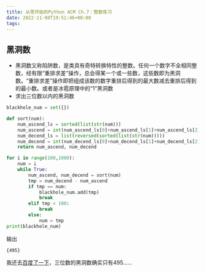 ```yaml
---
title: 从零开始的Python ACM Ch.7：整数练习
date: 2022-11-08T19:51:46+08:00
tags:
---
```


## 黑洞数

- 黑洞数又称陷阱数，是类具有奇特转换特性的整数。任何一个数字不全相同整数，经有限“重排求差”操作，总会得某一个或一些数，这些数即为黑洞数。“重排求差”操作即把组成该数的数字重排后得到的最大数减去重排后得到的最小数。或者是冰雹原理中的“1”黑洞数
- 求出三位数以内的黑洞数

```python
blackhole_num = set({})

def sort(num):
    num_ascend_ls = sorted(list(str(num)))
    num_ascend = int(num_ascend_ls[0]+num_ascend_ls[1]+num_ascend_ls[2])
    num_decend_ls = list(reversed(sorted(list(str(num)))))
    num_decend = int(num_decend_ls[0]+num_decend_ls[1]+num_decend_ls[2])
    return num_ascend, num_decend

for i in range(100,1000):
    num = i
    while True:
        num_ascend, num_decend = sort(num)
        tmp = num_decend - num_ascend
        if tmp == num:
            blackhole_num.add(tmp)
            break
        elif tmp < 100:
            break
        else:
            num = tmp
print(blackhole_num)
```

输出

```
{495}
```

我还去[百度了一下](https://baike.baidu.com/item/%E9%BB%91%E6%B4%9E%E6%95%B0/761618)，三位数的黑洞数确实只有495……
